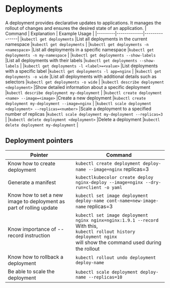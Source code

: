 # Deployments

A deployment provides declarative updates to applications. It manages the rollout of changes and ensures the desired state of an application.
| Command | Explanation | Example Usage |
|---------|-------------|---------------|
|`kubectl get deployments` |List all deployments in the current namespace |`kubectl get deployments` |
|`kubectl get deployments -n <namespace>` |List all deployments in a specific namespace |`kubectl get deployments -n my-namespace` |
|`kubectl get deployments --show-labels` |List all deployments with their labels |`kubectl get deployments --show-labels` |
|`kubectl get deployments -l <label>=<value>` |List deployments with a specific label |`kubectl get deployments -l app=nginx` |
|`kubectl get deployments -o wide` |List all deployments with additional details such as selectors |`kubectl get deployments -o wide` |
|`kubectl describe deployment <deployment>` |Show detailed information about a specific deployment |`kubectl describe deployment my-deployment` |
|`kubectl create deployment <name> --image=<image>` |Create a new deployment |`kubectl create deployment my-deployment --image=nginx` |
|`kubectl scale deployment <deployment> --replicas=<number>` |Scale a deployment to a specified number of replicas |`kubectl scale deployment my-deployment --replicas=3` |
|`kubectl delete deployment <deployment>` |Delete a deployment |`kubectl delete deployment my-deployment` |

## Deployment pointers

|Pointer | Command |
|---------|----------|
|Know how to create deployment | `kubectl create deployment deploy-name --image=nginx` replicas=3|
|Generate a manifest | `kubectlkubecolor create deploy nginx-deploy --image=nginx --dry-run=client -o yaml`|
|Know how to set a new image to deployment as part of rolling update | `kubectl set image deployment deploy-name cont-name=new-image-name` replicas=3|
|Know importance of --record instruction | `kubectl set image deployment nginx nginx=nginx:1.9.1 --record` <br /> With this, <br /> `kubectl rollout history deployment nginx` <br /> will show the command used during the rollout |
|Know how to rollback a deployment | `kubectl rollout undo deployment deploy-name` |
|Be able to scale the deployment | `kubectl scale deployment deploy-name --replicas=10` |

